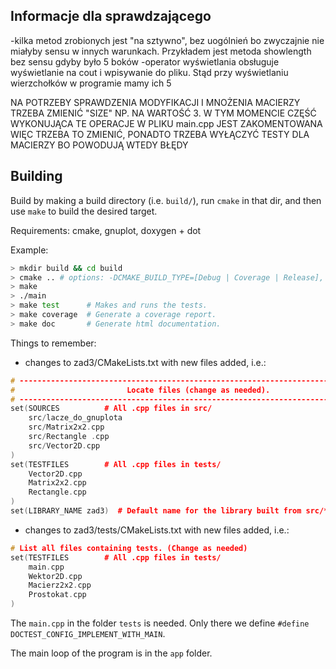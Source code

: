 ## Informacje dla sprawdzającego
-kilka metod zrobionych jest "na sztywno", bez uogólnień bo zwyczajnie nie miałyby sensu w innych
warunkach. Przykładem jest metoda showlength bez sensu gdyby było 5 boków
-operator wyświetlania obsługuje wyświetlanie na cout i wpisywanie do pliku. Stąd przy wyświetlaniu wierzchołków w programie mamy ich 5


NA POTRZEBY SPRAWDZENIA MODYFIKACJI I MNOŻENIA MACIERZY TRZEBA ZMIENIĆ "SIZE"  NP. NA WARTOŚĆ 3. 
W TYM MOMENCIE CZĘŚĆ WYKONUJĄCA TE OPERACJE W PLIKU main.cpp JEST ZAKOMENTOWANA WIĘC TRZEBA TO ZMIENIĆ, PONADTO TRZEBA WYŁĄCZYĆ TESTY DLA MACIERZY BO POWODUJĄ WTEDY BŁĘDY


## Building

Build by making a build directory (i.e. `build/`), run `cmake` in that dir, and then use `make` to build the desired target.

Requirements: cmake, gnuplot, doxygen + dot

Example:

``` bash
> mkdir build && cd build
> cmake .. # options: -DCMAKE_BUILD_TYPE=[Debug | Coverage | Release], Debug is default
> make
> ./main
> make test      # Makes and runs the tests.
> make coverage  # Generate a coverage report.
> make doc       # Generate html documentation.
```

Things to remember:
* changes to zad3/CMakeLists.txt with new files added, i.e.:
```cpp
# --------------------------------------------------------------------------------
#                         Locate files (change as needed).
# --------------------------------------------------------------------------------
set(SOURCES          # All .cpp files in src/
    src/lacze_do_gnuplota
    src/Matrix2x2.cpp
    src/Rectangle .cpp
    src/Vector2D.cpp
)
set(TESTFILES        # All .cpp files in tests/
    Vector2D.cpp
    Matrix2x2.cpp
    Rectangle.cpp
)
set(LIBRARY_NAME zad3)  # Default name for the library built from src/*.cpp (change if you wish)
```
* changes to zad3/tests/CMakeLists.txt with new files added, i.e.:
```cpp
# List all files containing tests. (Change as needed)
set(TESTFILES        # All .cpp files in tests/
    main.cpp
    Wektor2D.cpp
    Macierz2x2.cpp
    Prostokat.cpp
)
```
The `main.cpp` in the folder `tests` is needed. Only there we define `#define DOCTEST_CONFIG_IMPLEMENT_WITH_MAIN`.

The main loop of the program is in the `app` folder.

